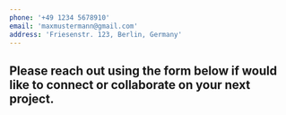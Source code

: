 ```yaml
---
phone: '+49 1234 5678910'
email: 'maxmustermann@gmail.com'
address: 'Friesenstr. 123, Berlin, Germany'
---
```


## Please reach out using the form below if would like to connect or collaborate on your next project.
